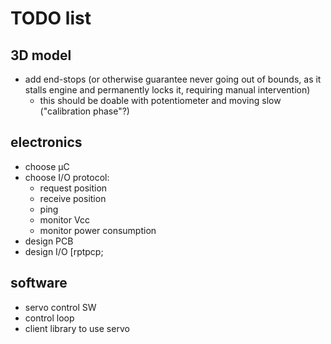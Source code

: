 # TODO list

## 3D model
* add end-stops (or otherwise guarantee never going out of bounds, as it stalls engine and permanently locks it, requiring manual intervention)
  - this should be doable with potentiometer and moving slow ("calibration phase"?)

## electronics
* choose µC
* choose I/O protocol:
  * request position
  * receive position
  * ping
  * monitor Vcc
  * monitor power consumption
* design PCB
* design I/O [rptpcp;

## software
* servo control SW
* control loop
* client library to use servo
